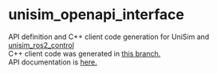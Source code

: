 # unisim_openapi_interface

API definition and C++ client code generation for UniSim and [unisim_ros2_control](https://github.com/OUXT-Polaris/unisim_ros2_control)  
C++ client code was generated in [this branch.](https://github.com/OUXT-Polaris/unisim_openapi_interface/tree/cpp_client)  
API documentation is [here.](https://ouxt-polaris.github.io/unisim_openapi_interface/)  